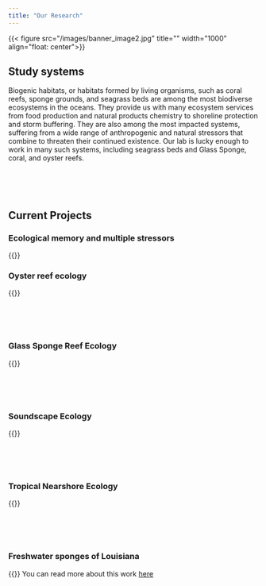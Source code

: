```yaml
---
title: "Our Research"
---
```


{{< figure src="/images/banner_image2.jpg" title="" width="1000" align="float: center">}} 
  
  
## **Study systems**  

Biogenic habitats, or habitats formed by living organisms, such as coral reefs, sponge grounds, and seagrass beds are among the most biodiverse ecosystems in the oceans. They provide us with many ecosystem services from food production and natural products chemistry to shoreline protection and storm buffering. They are also among the most impacted systems, suffering from a wide range of anthropogenic and natural stressors that combine to threaten their continued existence. Our lab is lucky enough to work in many such systems, including seagrass beds and Glass Sponge, coral, and oyster reefs.

<br>
<br>
<br> 

## **Current Projects**  

### Ecological memory and multiple stressors  
{{<imagewithtextright img="/images/Dorian.jpg" width="350" text="Seagrass ecosystems, a widespread and ecologically important nearshore system, may be shaped by the ecological memory of past disturbances. These legacies may influence how seagrass ecosystems respond to environmental change. This project take advantage of seven years of existing data in a study system in the path of Hurricane Dorian in the Bahamas to assess how ecological memory shapes the response of coastal seagrass beds at multiple levels of biological organization. We will use a combination of modeling, field observations, field experiments, and laboratory analyses to compare the impact of multiple stressors in both highly and minimally hurricane-impacted sites. The goal is to provide a better understanding of how ecological memory drives the outcome of current ecological processes, which in turn will inform conservation and restoration efforts as seagrasses continue to decline globally.">}}


### Oyster reef ecology  
{{<imagewithtext img="/images/IMG_9281.jpg" width="330" text="The Gulf Coast is shaped by many iconic biogenic habitats, including oyster reefs. Unfortunately, throughout the Gulf of Mexico oyster reefs are declining. These declines are driven by many stressors, such as changes in salinity regimes, increasing temperatures, and direct human impacts such as dredging and construction. While the direct effects of some stressors are well-understood, ecosystems are rarely exposed to a single stressful condition at a time. Additionally, how things like increasing temperatures and decreasing salinities impact marine ecosystems often depends on many other factors, such as how hot it got last year, or how human activities have altered water quality. As we move further into the Anthropocene, and human influence on the environment increases, marine ecosystems are being exposed to suites of environmental conditions that they have never experienced before. As a result, our research on oyster reefs is focused on both identifying the causes and consequences of declines in oyster populations and building a better understanding of when, where, and why environmental conditions interact to impact oyster reefs in unexpected ways.">}}


<br>
<br>
<br> 



### Glass Sponge Reef Ecology  

{{<imagewithtextright img="/images/x_100216_201504_ 631.jpg" width="350" text="Because glass sponge reefs are globally rare and easily damaged by human activities (e.g. trawling) there is a strong push to protect these ecosystems. As protection measures are put into place the need to develop effective monitoring programs is increasing. We are using multiple approaches including food webs and community analysis to identify potential indicator species with the goal of developing effective and efficient monitoring methods for these reefs.">}} 



<br>
<br>
<br> 




### Soundscape Ecology   

{{<imagewithtext img="/images/b_IMG_3137.jpg" width="225" text="Many benthic marine animals, from fish to crustaceans, make sounds. In biogenic habitats all over the world the intensity and complexity of the sounds emanating from a habitat are being linked to the health of the ecosystem- with healthy, more diverse ecosystems being louder and having more complex soundscapes. I am working with a great team of researchers to describe the soundscapes of several ecosystems, determine if we can use passive acoustic recordings to monitor both ecosystem status and fish populations, and assess the intensity and consequences of anthropogenic noise reaching these systems.">}}

  
  
<br>
<br>
<br>  
  
  
  
  
  
### Tropical Nearshore Ecology  

{{<imagewithtextright img="/images/Snake_Cay_Seagrass (4).JPG" width="350" text="Seagrass beds are an example of an ecosystem structured by the presence of foundation species. Although seagrasses serve as the primary foundation species in these systems, foundation species rarely occur in isolation. Sponges, a common component of seagrass beds, alter the physical environment in many ways, including provisioning of structured habitat. Despite this there is a paucity of knowledge regarding how they may influence the structure of seagrass ecosystems. We have multiple ongoing projects examining the mechanisms underlying how sponges and seagrass influence the structure and function of nearshore systems in the face of multiple stressors.">}}  

  
<br>
<br>
<br>  

### Freshwater sponges of Louisiana

{{<imagewithtext img="/images/IMG_8702.jpg" width="330" text="We work with Dr. Mary Miller and her students at Baton Rouge Community College to study the freshwater sponges of Louisiana.">}} You can read more about this work [here](https://marymiller2.github.io/spongehunters// "la sponge hunters")

<br>
<br>
<br>
<br>
<br>
<br>


